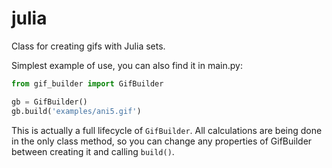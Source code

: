 # julia
Class for creating gifs with Julia sets.

Simplest example of use, you can also find it in main.py:
```python
from gif_builder import GifBuilder

gb = GifBuilder()
gb.build('examples/ani5.gif')
```
This is actually a full lifecycle of `GifBuilder`. All calculations are being done in the only class method, so you can change any properties of GifBuilder between creating it and calling `build()`.
